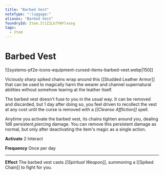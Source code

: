 ```yaml
---
title: "Barbed Vest"
noteType: ":luggage:"
aliases: "Barbed Vest"
foundryId: Item.It1Z2Lb7YWYlxosg
tags:
  - Item
---
```


# Barbed Vest
![[systems-pf2e-icons-equipment-cursed-items-barbed-vest.webp|150]]

Viciously sharp spiked chains wrap around this [[Studded Leather Armor]] that can be used to magically harm the wearer and channel supernatural abilities without somehow tearing at the leather itself.

The barbed vest doesn't fuse to you in the usual way. It can be removed and discarded, but 1 day after doing so, you feel driven to recollect the vest at any cost until the curse is removed with a _[[Cleanse Affliction]]_ spell.

Anytime you activate the barbed vest, its chains tighten around you, dealing 1d6 persistent,piercing damage. You can remove this persistent damage as normal, but only after deactivating the item's magic as a single action.

**Activate** 2 Interact

**Frequency** Once per day

* * *

**Effect** The barbed vest casts _[[Spiritual Weapon]]_, summoning a [[Spiked Chain]] to fight for you.
